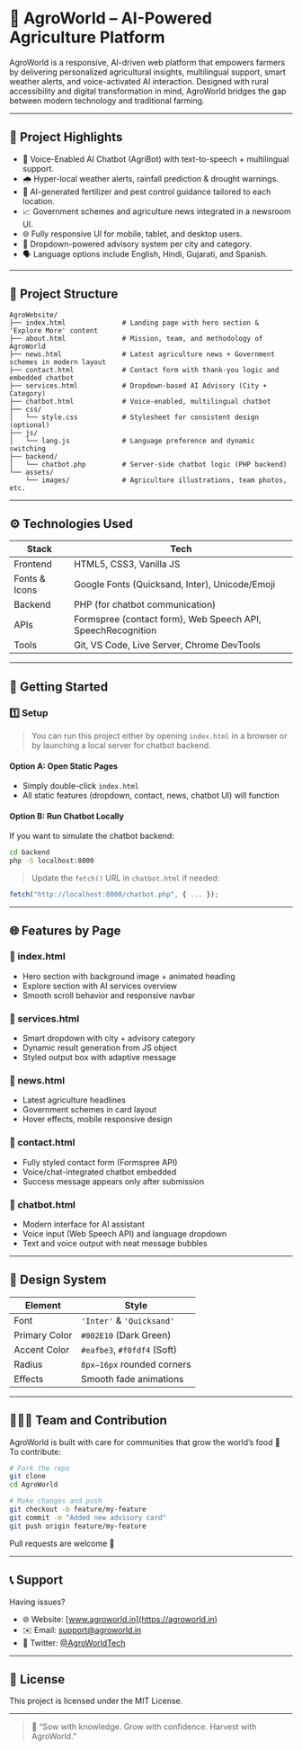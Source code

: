 # 🌾 AgroWorld – AI-Powered Agriculture Platform

AgroWorld is a responsive, AI-driven web platform that empowers farmers by delivering personalized agricultural insights, multilingual support, smart weather alerts, and voice-activated AI interaction. Designed with rural accessibility and digital transformation in mind, AgroWorld bridges the gap between modern technology and traditional farming.

---

## 📌 Project Highlights

- 🤖 Voice-Enabled AI Chatbot (AgriBot) with text-to-speech + multilingual support.
- 🌧️ Hyper-local weather alerts, rainfall prediction & drought warnings.
- 🌾 AI-generated fertilizer and pest control guidance tailored to each location.
- 📈 Government schemes and agriculture news integrated in a newsroom UI.
- 🌐 Fully responsive UI for mobile, tablet, and desktop users.
- 🧠 Dropdown-powered advisory system per city and category.
- 🗣️ Language options include English, Hindi, Gujarati, and Spanish.

---

## 📁 Project Structure

```
AgroWebsite/
├── index.html              # Landing page with hero section & 'Explore More' content
├── about.html              # Mission, team, and methodology of AgroWorld
├── news.html               # Latest agriculture news + Government schemes in modern layout
├── contact.html            # Contact form with thank-you logic and embedded chatbot
├── services.html           # Dropdown-based AI Advisory (City + Category)
├── chatbot.html            # Voice-enabled, multilingual chatbot
├── css/
│   └── style.css           # Stylesheet for consistent design (optional)
├── js/
│   └── lang.js             # Language preference and dynamic switching
├── backend/
│   └── chatbot.php         # Server-side chatbot logic (PHP backend)
└── assets/
    └── images/             # Agriculture illustrations, team photos, etc.
```

---

## ⚙️ Technologies Used

| Stack         | Tech                                                         |
|---------------|--------------------------------------------------------------|
| Frontend      | HTML5, CSS3, Vanilla JS                                      |
| Fonts & Icons | Google Fonts (Quicksand, Inter), Unicode/Emoji               |
| Backend       | PHP (for chatbot communication)                              |
| APIs          | Formspree (contact form), Web Speech API, SpeechRecognition |
| Tools         | Git, VS Code, Live Server, Chrome DevTools                   |

---

## 🚀 Getting Started

### 1️⃣ Setup

> You can run this project either by opening `index.html` in a browser or by launching a local server for chatbot backend.

#### Option A: Open Static Pages

- Simply double-click `index.html`
- All static features (dropdown, contact, news, chatbot UI) will function

#### Option B: Run Chatbot Locally

If you want to simulate the chatbot backend:

```bash
cd backend
php -S localhost:8000
```

> Update the `fetch()` URL in `chatbot.html` if needed:
```js
fetch("http://localhost:8000/chatbot.php", { ... });
```

---

## 🌐 Features by Page

### 📄 index.html
- Hero section with background image + animated heading
- Explore section with AI services overview
- Smooth scroll behavior and responsive navbar

### 📄 services.html
- Smart dropdown with city + advisory category
- Dynamic result generation from JS object
- Styled output box with adaptive message

### 📄 news.html
- Latest agriculture headlines
- Government schemes in card layout
- Hover effects, mobile responsive design

### 📄 contact.html
- Fully styled contact form (Formspree API)
- Voice/chat-integrated chatbot embedded
- Success message appears only after submission

### 📄 chatbot.html
- Modern interface for AI assistant
- Voice input (Web Speech API) and language dropdown
- Text and voice output with neat message bubbles

---

## 🎨 Design System

| Element       | Style                        |
|---------------|------------------------------|
| Font          | `'Inter'` & `'Quicksand'`     |
| Primary Color | `#002E10` (Dark Green)       |
| Accent Color  | `#eafbe3`, `#f0fdf4` (Soft)  |
| Radius        | `8px–16px` rounded corners    |
| Effects       | Smooth fade animations       |

---

## 🧑‍🤝‍🧑 Team and Contribution

AgroWorld is built with care for communities that grow the world’s food 🌱  
To contribute:

```bash
# Fork the repo
git clone 
cd AgroWorld

# Make changes and push
git checkout -b feature/my-feature
git commit -m "Added new advisory card"
git push origin feature/my-feature
```

Pull requests are welcome 🙌

---

## 📞 Support

Having issues?

- 🌐 Website: [www.agroworld.in](https://agroworld.in)
- ✉️ Email: support@agroworld.in
- 📱 Twitter: [@AgroWorldTech](https://twitter.com/AgroWorldTech)

---

## 📜 License

This project is licensed under the MIT License.

---

> 🚜 “Sow with knowledge. Grow with confidence. Harvest with AgroWorld.”